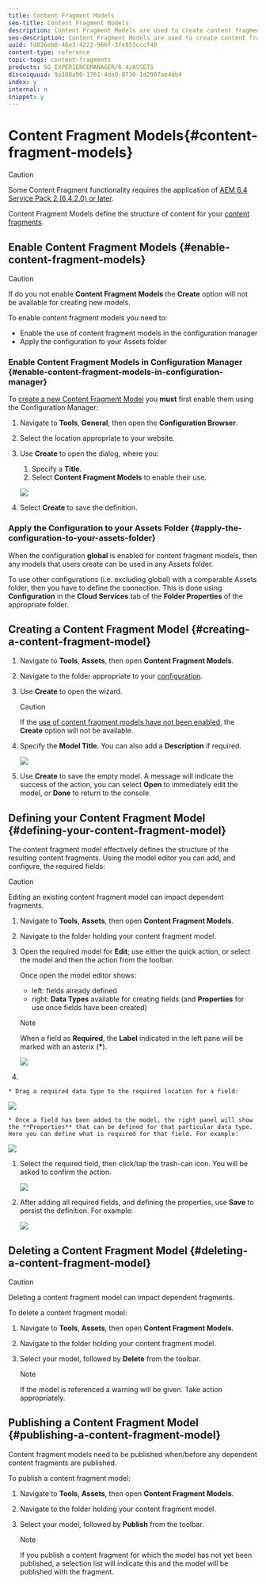 ```yaml
---
title: Content Fragment Models
seo-title: Content Fragment Models
description: Content Fragment Models are used to create content fragments with structured content.
seo-description: Content Fragment Models are used to create content fragments with structured content.
uuid: fd826eb8-46e3-4222-966f-3fe853cccf40
content-type: reference
topic-tags: content-fragments
products: SG_EXPERIENCEMANAGER/6.4/ASSETS
discoiquuid: 9a108a90-1761-4da9-8730-1d2907ae4db4
index: y
internal: n
snippet: y
---
```


# Content Fragment Models{#content-fragment-models}

>[!CAUTION]
>
>Some Content Fragment functionality requires the application of [AEM 6.4 Service Pack 2 (6.4.2.0) or later](../../release-notes/sp-release-notes.md).

Content Fragment Models define the structure of content for your [content fragments](../../assets/using/content-fragments.md).

## Enable Content Fragment Models {#enable-content-fragment-models}

<!--
Comment Type: remark
Last Modified By: unknown unknown (ims-author-57F1056A4CD116590A746C15@AdobeID)
Last Modified Date: 2017-09-18T09:44:41.058-0400
<p>need a link once the conf manager has been documented</p>
<p>See <a href="https://jira.corp.adobe.com/browse/CQDOC-6654">https://jira.corp.adobe.com/browse/CQDOC-6654</a></p>
-->

>[!CAUTION]
>
>If do you not enable **Content Fragment Models** the **Create** option will not be available for creating new models.

To enable content fragment models you need to:

* Enable the use of content fragment models in the configuration manager
* Apply the configuration to your Assets folder

### Enable Content Fragment Models in Configuration Manager {#enable-content-fragment-models-in-configuration-manager}

To [create a new Content Fragment Model](#creatingacontentfragmentmodel) you **must** first enable them using the Configuration Manager:

1. Navigate to **Tools**, **General**, then open the **Configuration Browser**.
1. Select the location appropriate to your website.
1. Use **Create** to open the dialog, where you:

    1. Specify a **Title**. 
    1. Select **Content Fragment Models** to enable their use.

   ![](assets/cfm-6420-09.png)

1. Select **Create** to save the definition.

### Apply the Configuration to your Assets Folder {#apply-the-configuration-to-your-assets-folder}

<!--
Comment Type: remark
Last Modified By: Alison Heimoz (aheimoz)
Last Modified Date: 2018-01-31T01:12:19.457-0500
<p>need a link to the standard Assets documentation once available</p>
<p>see <a href="https://jira.corp.adobe.com/browse/CQDOC-11913">https://jira.corp.adobe.com/browse/CQDOC-11913</a><br /> </p>
-->

When the configuration **global** is enabled for content fragment models, then any models that users create can be used in any Assets folder.

To use other configurations (i.e. excluding global) with a comparable Assets folder, then you have to define the connection. This is done using **Configuration** in the **Cloud Services** tab of the **Folder Properties** of the appropriate folder.

## Creating a Content Fragment Model {#creating-a-content-fragment-model}

1. Navigate to **Tools**, **Assets**, then open **Content Fragment Models**.
1. Navigate to the folder appropriate to your [configuration](#enablecontentfragmentmodels).
1. Use **Create** to open the wizard.

   >[!CAUTION]
   >
   >If the [use of content fragment models have not been enabled](#enablecontentfragmentmodels), the **Create** option will not be available.

1. Specify the **Model Title**. You can also add a **Description** if required.

   ![](assets/cfm-6420-10.png)

1. Use **Create** to save the empty model. A message will indicate the success of the action, you can select **Open** to immediately edit the model, or **Done** to return to the console.

## Defining your Content Fragment Model {#defining-your-content-fragment-model}

The content fragment model effectively defines the structure of the resulting content fragments. Using the model editor you can add, and configure, the required fields:

>[!CAUTION]
>
>Editing an existing content fragment model can impact dependent fragments.

1. Navigate to **Tools**, **Assets**, then open **Content Fragment Models**.  

1. Navigate to the folder holding your content fragment model.
1. Open the required model for **Edit**; use either the quick action, or select the model and then the action from the toolbar.

   Once open the model editor shows:

    * left: fields already defined
    * right: **Data Types** available for creating fields (and **Properties** for use once fields have been created)

   >[!NOTE]
   >
   >When a field as **Required**, the **Label** indicated in the left pane will be marked with an asterix (**&#42;**).

   ![](assets/cfm-6420-12.png)

1.

    * Drag a required data type to the required location for a field:

   ![](assets/cfm-6420-11.png)

    * Once a field has been added to the model, the right panel will show the **Properties** that can be defined for that particular data type. Here you can define what is required for that field. For example:

   ![](assets/cfm-6420-13.png)

1. Select the required field, then click/tap the trash-can icon. You will be asked to confirm the action.

   ![](assets/cf-32.png)

1. After adding all required fields, and defining the properties, use **Save** to persist the definition. For example:

   ![](assets/cfm-6420-14.png)

## Deleting a Content Fragment Model {#deleting-a-content-fragment-model}

>[!CAUTION]
>
>Deleting a content fragment model can impact dependent fragments.

To delete a content fragment model:

1. Navigate to **Tools**, **Assets**, then open **Content Fragment Models**.  

1. Navigate to the folder holding your content fragment model.
1. Select your model, followed by **Delete** from the toolbar.

   >[!NOTE]
   >
   >If the model is referenced a warning will be given. Take action appropriately.

## Publishing a Content Fragment Model {#publishing-a-content-fragment-model}

<!--
Comment Type: remark
Last Modified By: Alison Heimoz (aheimoz)
Last Modified Date: 2018-01-22T05:08:29.116-0500
<p>msiegel (last week)<br /> Please confirm with gknob and sgrimm this is still the case in 6.4. It was an issue in 6.3 FP that models and fragments had to be published separately, and if you forgot to publish the model, the fragment was screwed. And there was no time to clean this up. I have to check with them, too, if this is improving in 6.4</p>
-->

<!--
Comment Type: remark
Last Modified By: Alison Heimoz (aheimoz)
Last Modified Date: 2018-02-13T08:19:55.104-0500
<p>Apparently a dialog/confirmation box will indicate that the model hasn't been published and that it should/will be.<br /> </p>
-->

Content fragment models need to be published when/before any dependent content fragments are published.

To publish a content fragment model:

1. Navigate to **Tools**, **Assets**, then open **Content Fragment Models**.  

1. Navigate to the folder holding your content fragment model.
1. Select your model, followed by **Publish** from the toolbar.

   >[!NOTE]
   >
   >If you publish a content fragment for which the model has not yet been published, a selection list will indicate this and the model will be published with the fragment.

